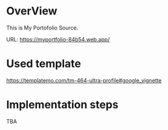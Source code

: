 # OverView
This is My Portofolio Source.

URL: https://myportfolio-84b54.web.app/

# Used template
https://templatemo.com/tm-464-ultra-profile#google_vignette

# Implementation steps
TBA